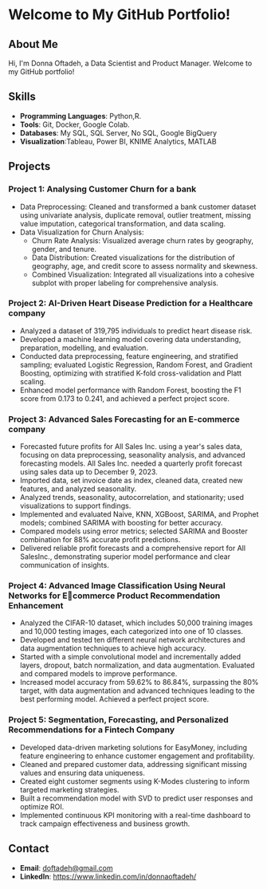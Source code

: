 # Welcome to My GitHub Portfolio!

## About Me
Hi, I'm Donna Oftadeh, a Data Scientist and Product Manager. Welcome to my GitHub portfolio!

## Skills
- **Programming Languages**: Python,R.
- **Tools**: Git, Docker, Google Colab.
- **Databases**: My SQL, SQL Server, No SQL, Google BigQuery
- **Visualization**:Tableau, Power BI, KNIME Analytics, MATLAB

## Projects

### Project 1: Analysing Customer Churn for a bank
- Data Preprocessing: Cleaned and transformed a bank customer dataset using univariate analysis, duplicate removal, outlier treatment, missing value imputation, categorical transformation, and data scaling.
- Data Visualization for Churn Analysis:
    - Churn Rate Analysis: Visualized average churn rates by geography, gender, and tenure.
    - Data Distribution: Created visualizations for the distribution of geography, age, and credit score to assess normality and skewness.
    - Combined Visualization: Integrated all visualizations into a cohesive subplot with proper labeling for comprehensive analysis.

### Project 2: AI-Driven Heart Disease Prediction for a Healthcare company
- Analyzed a dataset of 319,795 individuals to predict heart disease risk.
- Developed a machine learning model covering data understanding, preparation, modelling, and evaluation.
- Conducted data preprocessing, feature engineering, and stratified sampling; evaluated Logistic Regression, Random Forest, and Gradient Boosting, optimizing with stratified K-fold 
  cross-validation and Platt scaling.
- Enhanced model performance with Random Forest, boosting the F1 score from 0.173 to 0.241, and achieved a perfect project score.

### Project 3: Advanced Sales Forecasting for an E-commerce company
- Forecasted future profits for All Sales Inc. using a year's sales data, focusing on data preprocessing, seasonality analysis, and advanced forecasting models.
  All Sales Inc. needed a quarterly profit forecast using sales data up to December 9, 2023.  
- Imported data, set invoice date as index, cleaned data, created new features, and analyzed seasonality.
- Analyzed trends, seasonality, autocorrelation, and stationarity; used visualizations to support findings.
- Implemented and evaluated Naive, KNN, XGBoost, SARIMA, and Prophet models; combined SARIMA with boosting for better accuracy.
- Compared models using error metrics; selected SARIMA and Booster combination for 88% accurate profit predictions.
- Delivered reliable profit forecasts and a comprehensive report for All SalesInc., demonstrating superior model performance and clear communication of insights.

### Project 4: Advanced Image Classification Using Neural Networks for Ecommerce Product Recommendation Enhancement
- Analyzed the CIFAR-10 dataset, which includes 50,000 training images and 10,000 testing images, each categorized into one of 10 classes.
- Developed and tested ten different neural network architectures and data augmentation techniques to achieve high accuracy.
- Started with a simple convolutional model and incrementally added layers, dropout, batch normalization, and data augmentation. Evaluated and compared models to improve performance.
- Increased model accuracy from 59.62% to 86.84%, surpassing the 80% target, with data augmentation and advanced techniques leading to the best performing model. Achieved a perfect project score.

### Project 5: Segmentation, Forecasting, and Personalized Recommendations for a Fintech Company

 - Developed data-driven marketing solutions for EasyMoney, including feature engineering to enhance customer engagement and 
   profitability.
 - Cleaned and prepared customer data, addressing significant missing values and ensuring data uniqueness. 
 - Created eight customer segments using K-Modes clustering to inform
 targeted marketing strategies.
- Built a recommendation model with SVD to predict user responses and
 optimize ROI.
- Implemented continuous KPI monitoring with a real-time dashboard to track campaign effectiveness and business growth.

## Contact
- **Email**: doftadeh@gmail.com
- **LinkedIn**: https://www.linkedin.com/in/donnaoftadeh/
